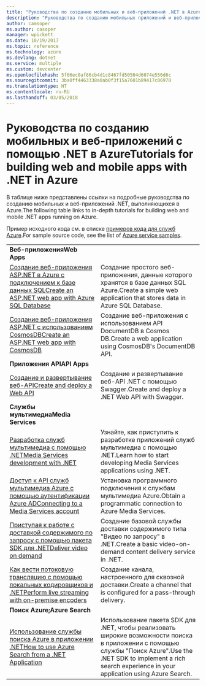 ```yaml
---
title: "Руководства по созданию мобильных и веб-приложений .NET в Azure"
description: "Руководства по созданию мобильных приложений и веб-приложений .NET и добавлению в них функций с помощью служб Azure."
author: camsoper
ms.author: casoper
manager: wpickett
ms.date: 10/19/2017
ms.topic: reference
ms.technology: azure
ms.devlang: dotnet
ms.service: multiple
ms.custom: devcenter
ms.openlocfilehash: 5f06ec0af86cb4d1c8467fd50504d6074e556d6c
ms.sourcegitcommit: 3ba0ff4463338a0ab0f3f15a7601b89417c06970
ms.translationtype: HT
ms.contentlocale: ru-RU
ms.lasthandoff: 03/05/2018
---
```

# <a name="tutorials-for-building-web-and-mobile-apps-with-net-in-azure"></a><span data-ttu-id="1c66d-103">Руководства по созданию мобильных и веб-приложений с помощью .NET в Azure</span><span class="sxs-lookup"><span data-stu-id="1c66d-103">Tutorials for building web and mobile apps with .NET in Azure</span></span>

<span data-ttu-id="1c66d-104">В таблице ниже представлены ссылки на подробные руководства по созданию мобильных и веб-приложений .NET, выполняющихся в Azure.</span><span class="sxs-lookup"><span data-stu-id="1c66d-104">The following table links to in-depth tutorials for building web and mobile .NET apps running on Azure.</span></span>

<span data-ttu-id="1c66d-105">Пример исходного кода см. в списке [примеров кода для служб Azure](https://azure.microsoft.com/resources/samples/?platform=dotnet).</span><span class="sxs-lookup"><span data-stu-id="1c66d-105">For sample source code, see the list of [Azure service samples](https://azure.microsoft.com/resources/samples/?platform=dotnet).</span></span>

| | |
|---|---|
| <span data-ttu-id="1c66d-106">**Веб-приложения**</span><span class="sxs-lookup"><span data-stu-id="1c66d-106">**Web Apps**</span></span>||
| <span data-ttu-id="1c66d-107">[Создание веб-приложения ASP.NET в Azure с подключением к базе данных SQL][1]</span><span class="sxs-lookup"><span data-stu-id="1c66d-107">[Create an ASP.NET web app with Azure SQL Database][1]</span></span> | <span data-ttu-id="1c66d-108">Создание простого веб-приложения, данные которого хранятся в базе данных SQL Azure.</span><span class="sxs-lookup"><span data-stu-id="1c66d-108">Create a simple web application that stores data in Azure SQL Database.</span></span> | 
| <span data-ttu-id="1c66d-109">[Создание веб-приложения ASP.NET с использованием CosmosDB][2]</span><span class="sxs-lookup"><span data-stu-id="1c66d-109">[Create an ASP.NET web app with CosmosDB][2]</span></span> | <span data-ttu-id="1c66d-110">Создание веб-приложения с использованием API DocumentDB в Cosmos DB.</span><span class="sxs-lookup"><span data-stu-id="1c66d-110">Create a web application using CosmosDB's DocumentDB API.</span></span> | 
| <span data-ttu-id="1c66d-111">**Приложения API**</span><span class="sxs-lookup"><span data-stu-id="1c66d-111">**API Apps**</span></span>||
| <span data-ttu-id="1c66d-112">[Создание и развертывание веб-API][3]</span><span class="sxs-lookup"><span data-stu-id="1c66d-112">[Create and deploy a Web API][3]</span></span> | <span data-ttu-id="1c66d-113">Создание и развертывание веб-API .NET с помощью Swagger.</span><span class="sxs-lookup"><span data-stu-id="1c66d-113">Create and deploy a .NET Web API with Swagger.</span></span> | 
| <span data-ttu-id="1c66d-114">**Службы мультимедиа**</span><span class="sxs-lookup"><span data-stu-id="1c66d-114">**Media Services**</span></span> | |
| <span data-ttu-id="1c66d-115">[Разработка служб мультимедиа с помощью .NET][6]</span><span class="sxs-lookup"><span data-stu-id="1c66d-115">[Media Services development with .NET][6]</span></span> | <span data-ttu-id="1c66d-116">Узнайте, как приступить к разработке приложений служб мультимедиа с помощью .NET.</span><span class="sxs-lookup"><span data-stu-id="1c66d-116">Learn how to start developing Media Services applications using .NET.</span></span> |
| <span data-ttu-id="1c66d-117">[Доступ к API служб мультимедиа Azure с помощью аутентификации Azure AD][7]</span><span class="sxs-lookup"><span data-stu-id="1c66d-117">[Connecting to a Media Services account][7]</span></span> | <span data-ttu-id="1c66d-118">Установка программного подключения к службам мультимедиа Azure.</span><span class="sxs-lookup"><span data-stu-id="1c66d-118">Obtain a programmatic connection to  Azure Media Services.</span></span> |
| <span data-ttu-id="1c66d-119">[Приступая к работе с доставкой содержимого по запросу с помощью пакета SDK для .NET][4]</span><span class="sxs-lookup"><span data-stu-id="1c66d-119">[Deliver video on demand][4]</span></span> | <span data-ttu-id="1c66d-120">Создание базовой службы доставки содержимого типа "Видео по запросу" в .NET.</span><span class="sxs-lookup"><span data-stu-id="1c66d-120">Create a basic video-on-demand content delivery service in .NET.</span></span> | 
| <span data-ttu-id="1c66d-121">[Как вести потоковую трансляцию с помощью локальных кодировщиков и .NET][8]</span><span class="sxs-lookup"><span data-stu-id="1c66d-121">[Perform live streaming with on-premise encoders ][8]</span></span> | <span data-ttu-id="1c66d-122">Создание канала, настроенного для сквозной доставки.</span><span class="sxs-lookup"><span data-stu-id="1c66d-122">Create a channel that is configured for a pass-through delivery.</span></span> |
| <span data-ttu-id="1c66d-123">**Поиск Azure;**</span><span class="sxs-lookup"><span data-stu-id="1c66d-123">**Azure Search**</span></span>||
| <span data-ttu-id="1c66d-124">[Использование службы поиска Azure в приложении .NET][5]</span><span class="sxs-lookup"><span data-stu-id="1c66d-124">[How to use Azure Search from a .NET Application][5]</span></span> | <span data-ttu-id="1c66d-125">Использование пакета SDK для .NET, чтобы реализовать широкие возможности поиска в приложении с помощью службы "Поиск Azure".</span><span class="sxs-lookup"><span data-stu-id="1c66d-125">Use the .NET SDK to implement a rich search experience in your application using Azure Search.</span></span> | 



[1]: /azure/app-service-web/app-service-web-tutorial-dotnet-sqldatabase
[2]: /azure/documentdb/documentdb-dotnet-application
[3]: /azure/app-service-api/app-service-api-dotnet-get-started
[4]: /azure/media-services/media-services-dotnet-get-started
[5]: /azure/search/search-howto-dotnet-sdk
[6]: /azure/media-services/media-services-dotnet-how-to-use
[7]: /azure/media-services/media-services-dotnet-connect-programmatically
[8]: /azure/media-services/media-services-dotnet-live-encode-with-onpremises-encoders